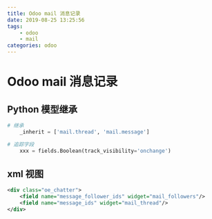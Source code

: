 ```yaml
---
title: Odoo mail 消息记录
date: 2019-08-25 13:25:56
tags: 
    - odoo
    - mail
categories: odoo
---
```


# Odoo mail 消息记录

## Python 模型继承

```python
# 继承
    _inherit = ['mail.thread', 'mail.message']
```

```python
# 追踪字段
    xxx = fields.Boolean(track_visibility='onchange')
```

## xml 视图

```xml
<div class="oe_chatter">
    <field name="message_follower_ids" widget="mail_followers"/>
    <field name="message_ids" widget="mail_thread"/>
</div>
```